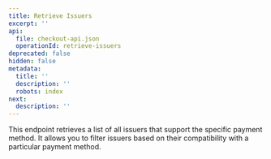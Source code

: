 ```yaml
---
title: Retrieve Issuers
excerpt: ''
api:
  file: checkout-api.json
  operationId: retrieve-issuers
deprecated: false
hidden: false
metadata:
  title: ''
  description: ''
  robots: index
next:
  description: ''
---
```

This endpoint retrieves a list of all issuers that support the specific payment method. It allows you to filter issuers based on their compatibility with a particular payment method.
